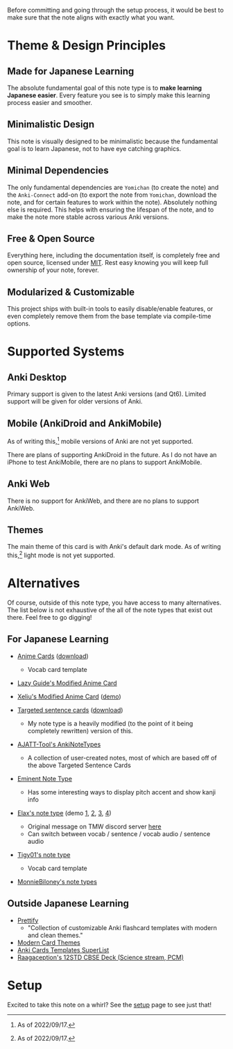 
Before committing and going through the setup process,
it would be best to make sure that the note aligns with exactly what you want.

# Theme & Design Principles

## Made for Japanese Learning
The absolute fundamental goal of this note type is to **make learning Japanese easier**.
Every feature you see is to simply make this learning process easier and smoother.

## Minimalistic Design
This note is visually designed to be minimalistic because the fundamental goal is to learn Japanese,
not to have eye catching graphics.

## Minimal Dependencies
The only fundamental dependencies are `Yomichan` (to create the note) and the `Anki-Connect` add-on
(to export the note from `Yomichan`, download the note, and for certain features to work within the note).
Absolutely nothing else is required.
This helps with ensuring the lifespan of the note,
and to make the note more stable across various Anki versions.

## Free & Open Source
Everything here, including the documentation itself, is completely free and open source,
licensed under [MIT](https://github.com/Aquafina-water-bottle/jp-mining-note/blob/master/LICENSE).
Rest easy knowing you will keep full ownership of your note, forever.

## Modularized & Customizable
This project ships with built-in tools to easily disable/enable features,
or even completely remove them from the base template via compile-time options.



# Supported Systems
## Anki Desktop
Primary support is given to the latest Anki versions (and Qt6).
Limited support will be given for older versions of Anki.

## Mobile (AnkiDroid and AnkiMobile)
As of writing this,[^1] mobile versions of Anki are not yet supported.

There are plans of supporting AnkiDroid in the future.
As I do not have an iPhone to test AnkiMobile,
there are no plans to support AnkiMobile.

## Anki Web
There is no support for AnkiWeb,
and there are no plans to support AnkiWeb.

## Themes
The main theme of this card is with Anki's default dark mode.
As of writing this,[^1] light mode is not yet supported.

[^1]: As of 2022/09/17.


# Alternatives
Of course, outside of this note type, you have access to many alternatives.
The list below is not exhaustive of the all of the note types that exist out there.
Feel free to go digging!

## For Japanese Learning
- [Anime Cards](https://animecards.site/ankicards/#anime-cardsword-context-cards)
  ([download](https://ankiweb.net/shared/info/151553357))
    - Vocab card template
- [Lazy Guide's Modified Anime Card](https://rentry.co/lazyXel#anki)
- [Xeliu's Modified Anime Card](https://rentry.co/mining#anki-settings) ([demo](https://i.imgur.com/3y3fGET.jpeg))

- [Targeted sentence cards](https://tatsumoto.neocities.org/blog/discussing-various-card-templates.html#targeted-sentence-cards-or-mpvacious-cards)
  ([download](https://ankiweb.net/shared/info/1557722832))
    - My note type is a heavily modified (to the point of it being completely rewritten)
      version of this.
- [AJATT-Tool's AnkiNoteTypes](https://github.com/Ajatt-Tools/AnkiNoteTypes)
    - A collection of user-created notes, most of which are based off of the above Targeted Sentence Cards

- [Eminent Note Type](https://cademcniven.com/projects/notetype2/)
    - Has some interesting ways to display pitch accent and show kanji info

- [Elax's note type](https://cdn.discordapp.com/attachments/778430038159655012/847595626257842226/AnimeCards.apkg)
  (demo
  [1](https://cdn.discordapp.com/attachments/778430038159655012/847595710199365642/anki_pn02gFA4g4.png),
  [2](https://cdn.discordapp.com/attachments/778430038159655012/847595755799838720/anki_WomdVVaIPj.png),
  [3](https://cdn.discordapp.com/attachments/778430038159655012/847595806805852180/anki_GdOvg6u5Qv.png),
  [4](https://cdn.discordapp.com/attachments/778430038159655012/847595848086716506/anki_YEvyqLJeF2.png))
    - Original message on TMW discord server
      [here](https://discord.com/channels/617136488840429598/778430038159655012/847595626220355584)
    - Can switch between vocab / sentence / vocab audio / sentence audio

- [Tigy01's note type](https://docs.google.com/document/d/e/2PACX-1vTnCEECFTJ_DyBID0uIQ5AZkbrb5ynSmYgkdi6OVyvX-fs9X40btEbpSToTmsct5JzrQJ2e9wcrc6h-/pub)
    - Vocab card template

- [MonnieBiloney's note types](https://docs.google.com/document/d/1MxoRIO88KlJlGttnXNVkDVoHfZUtJqwOT_arRSS5F7Y/edit)

## Outside Japanese Learning
- [Prettify](https://github.com/pranavdeshai/anki-prettify)
    - "Collection of customizable Anki flashcard templates with modern and clean themes."
- [Modern Card Themes](https://github.com/b3nj5m1n/moderncardthemes)
- [Anki Cards Templates SuperList](https://github.com/Troyciv/anki-templates-superlist)
- [Raagaception's 12STD CBSE Deck (Science stream, PCM)](https://github.com/Raagaception/raagaception-12STD-CBSE-deck)


# Setup
Excited to take this note on a whirl? See the [setup](setup.md) page to see just that!

